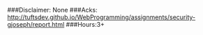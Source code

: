 ###Disclaimer: None
###Acks: http://tuftsdev.github.io/WebProgramming/assignments/security-gjoseph/report.html
###Hours:3+
